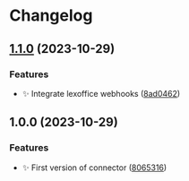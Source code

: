 # Changelog

## [1.1.0](https://github.com/Spottel/Automatenhandel24-Connector/compare/v1.0.0...v1.1.0) (2023-10-29)


### Features

* :sparkles: Integrate lexoffice webhooks ([8ad0462](https://github.com/Spottel/Automatenhandel24-Connector/commit/8ad04625d3bece1184cbf3b25001a6e1246cb3da))

## 1.0.0 (2023-10-29)


### Features

* :sparkles: First version of connector ([8065316](https://github.com/Spottel/Automatenhandel24-Connector/commit/80653167211d0922e96e7c56bca5f542b4f3943f))
